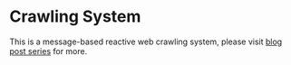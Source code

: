 # Crawling System

This is a message-based reactive web crawling system, please visit [blog post series](https://objectequals.com/reactive-web-crawling-system-1-introduction/) for more.